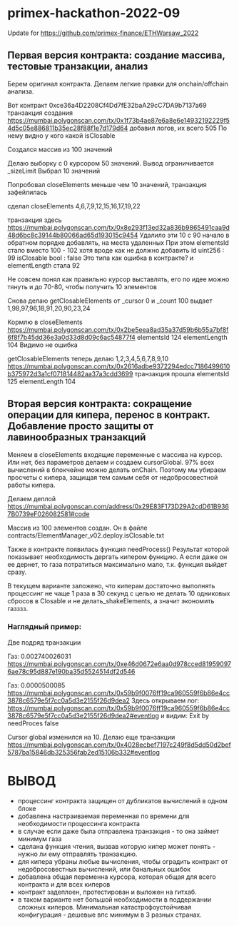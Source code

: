 # primex-hackathon-2022-09
Update for https://github.com/primex-finance/ETHWarsaw_2022

## Первая версия контракта: создание массива, тестовые транзакции, анализ

Берем оригинал контракта. Делаем легкие правки для onchain/offchain анализа.

Вот контракт
0xce36a4D2208Cf4Dd7fE32baA29cC7DA9b7137a69
транзакция создания
https://mumbai.polygonscan.com/tx/0x1f73b4ae87e6a8e6e14932192229f54d5c05e886811b35ec28f88f1e7d179d64
добавил логов, их всего 505
По нему видно у кого какой isClosable

Создался массив из 100 значений

Делаю выборку с 0 курсором 50 значений.
Вывод ограничивается _sizeLimit
Выбрал 10 значений

Попробовал closeElements меньше чем 10 значений, транзакция зафейлилась

сделал closeElements
4,6,7,9,12,15,16,17,19,22

транзакция здесь
https://mumbai.polygonscan.com/tx/0x8e293f13ed32a836b9865491caa9d48d6bc8c39144b80066ad65d193015c9454
Удалило эти 10
с 90 начало в обратном порядке добавлять, на места удаленных
При этом elementsId стало вместо 100 - 102
хотя вроде как не должно добавить
  id   uint256 :  99
  isClosable   bool :  false
Это типа как ошибка в контракте?
и elementLength стала 92

Не совсем понял как правильно курсор выставлять, его по идее можно тянуть и до 70-80, чтобы получить 10 элементов


Снова делаю getClosableElements
от _cursor 0 и _count 100
выдает  1,98,97,96,18,91,20,90,23,24

Кормлю в closeElements
https://mumbai.polygonscan.com/tx/0x2be5eea8ad35a37d59b6b55a7bf8f6f8f7b45dd36e3a0d33d8d09c6ac54877f4
elementsId 124 
elementLength 104
Видимо не ошибка

getClosableElements
теперь делаю
1,2,3,4,5,6,7,8,9,10
https://mumbai.polygonscan.com/tx/0x2616adbe9372294edcc7186499610b375972d3a1cf071814482aa37a3cdd3699
транзакция прошла
elementsId 125 
elementLength 104

## Вторая версия контракта: сокращение операции для кипера, перенос в контракт. Добавление просто защиты от лавинообразных транзакций

Меняем в closeElements входящие переменные с массива на курсор. Или нет, без параметров делаем и создаем cursorGlobal.
97% всех вычислений в блокчейне можно делать onChain. Поэтому мы убираем просчеты с кипера, защищая тем самым себя от недобросовестной работы кипера.


Делаем деплой
https://mumbai.polygonscan.com/address/0x29E83F173D29A2cdD61B9367B0739eF026082581#code

Массив из 100 элементов создан.
Он в файле contracts/ElementManager_v02.deploy.isClosable.txt

Также в контракте появилась функция needProcess()
Результат которой показывает необходимость дергать кипером функцию.
А если даже он ее дернет, то газа потратиться максимально мало, т.к. функция выйдет сразу.

В текущем варианте заложено, что киперам достаточно выполнять процессинг не чаще 1 раза в 30 секунд с целью не делать 10 одниковых сбросов в Closable и не делать_shakeElements, а значит экономить газззз.

### Наглядный пример:
Две подряд транзакции

Газ: 0.002740026031
https://mumbai.polygonscan.com/tx/0xe46d0672e6aa0d978cced819590976ae78c95d887e190ba35d5524514df2d546

Газ: 0.0000500085
https://mumbai.polygonscan.com/tx/0x59b9f0076ff19ca960559f6b86e4cc3878c6579e5f7cc0a5d3e2155f26d9dea2
Здесь открываем лог:
https://mumbai.polygonscan.com/tx/0x59b9f0076ff19ca960559f6b86e4cc3878c6579e5f7cc0a5d3e2155f26d9dea2#eventlog
и видим: Exit by needProces false


Cursor global изменился на 10.
Делаю еще транзакции
https://mumbai.polygonscan.com/tx/0x4028ecbef7197c249f8d5dd50d2bef5787ba15846db325356fab2ed15106b332#eventlog

# ВЫВОД
- процессинг контракта защищен от дубликатов вычислений в одном блоке
- добавлена настраиваемая переменная по времени для необходимости процессинга контракта 
- в случае если даже была отправлена транзакция - то она займет минимум газа
- сделана функция чтения, вызвав которую кипер может понять - нужно ли ему отправлять транзакцию.
- для кипера убраны любые вычисления, чтобы оградить контракт от недобросовестных вычислений, или банальных ошибок
- добавлена общая переменна курсора, которая общая для всего контракта и для всех киперов
- контракт задеплоен, протестирован и выложен на гитхаб.
- в таком варианте нет большой необходимости в поддержании сложных киперов. Минимальная катастрофоустойчивая конфигурация - дешевые впс минимум в 3 разных странах.
 